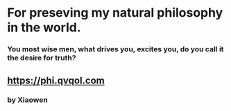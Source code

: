 # For preseving my natural philosophy in the world.
### You most wise men, what drives you, excites you, do you call it the desire for truth? 
## <https://phi.qvqol.com>
### by Xiaowen
